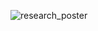![research_poster](https://github.com/user-attachments/assets/c2bde2f2-e94c-4730-9d6c-e24fee8c6c56)
